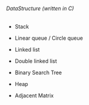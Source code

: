 ###### DataStructure (written in C)
* Stack
* Linear queue / Circle queue
* Linked list
* Double linked list

* Binary Search Tree
* Heap
* Adjacent Matrix